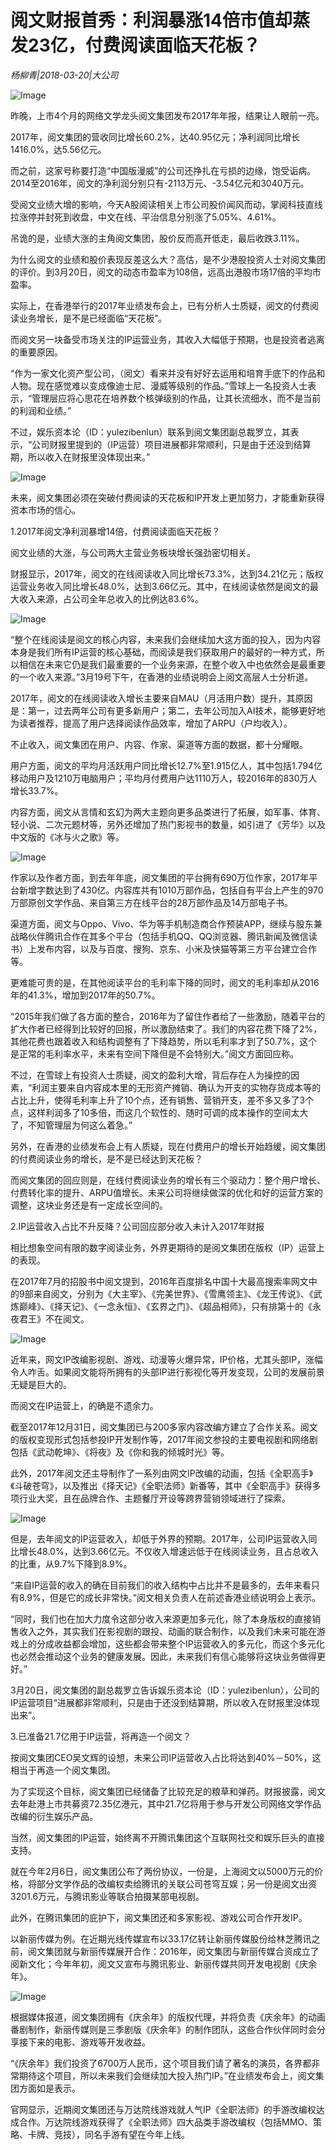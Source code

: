 # 阅文财报首秀：利润暴涨14倍市值却蒸发23亿，付费阅读面临天花板？

*杨柳青|2018-03-20|大公司*

![Image](http://p2.pstatp.com/large/pgc-image/152158923462578f2ff6526)

昨晚，上市4个月的网络文学龙头阅文集团发布2017年年报，结果让人眼前一亮。

2017年，阅文集团的营收同比增长60.2%，达40.95亿元；净利润同比增长1416.0%，达5.56亿元。

而之前，这家号称要打造“中国版漫威”的公司还挣扎在亏损的边缘，饱受诟病。2014至2016年，阅文的净利润分别只有-2113万元、-3.54亿元和3040万元。

受阅文业绩大增的影响，今天A股阅读相关上市公司股价闻风而动，掌阅科技直线拉涨停并封死到收盘，中文在线、平治信息分别涨了5.05%、4.61%。

吊诡的是，业绩大涨的主角阅文集团，股价反而高开低走，最后收跌3.11%。

为什么阅文的业绩和股价表现反差这么大？高估，是不少港股投资人士对阅文集团的评价。到3月20日，阅文的动态市盈率为108倍，远高出港股市场17倍的平均市盈率。

实际上，在香港举行的2017年业绩发布会上，已有分析人士质疑，阅文的付费阅读业务增长，是不是已经面临“天花板”。

而阅文另一块备受市场关注的IP运营业务，其收入大幅低于预期，也是投资者逃离的重要原因。

“作为一家文化资产型公司，（阅文）看来并没有好好去运用和培育手底下的作品和人物。现在感觉难以变成像迪士尼、漫威等级别的作品。”雪球上一名投资人士表示，“管理层应将心思花在培养数个核弹级别的作品，让其长流细水，而不是当前的利润和业绩。”

不过，娱乐资本论（ID：yulezibenlun）联系到阅文集团副总裁罗立，其表示，“公司财报里提到的（IP运营）项目进展都非常顺利，只是由于还没到结算期，所以收入在财报里没体现出来。”

![Image](http://p2.pstatp.com/large/pgc-image/15215892346707af05fa982)

未来，阅文集团必须在突破付费阅读的天花板和IP开发上更加努力，才能重新获得资本市场的信心。

1.2017年阅文净利润暴增14倍，付费阅读面临天花板？

阅文业绩的大涨，与公司两大主营业务板块增长强劲密切相关。

财报显示，2017年，阅文的在线阅读收入同比增长73.3%，达到34.21亿元；版权运营业务收入同比增长48.0%，达到3.66亿元。其中，在线阅读依然是阅文的最大收入来源，占公司全年总收入的比例达83.6%。

![Image](http://p2.pstatp.com/large/pgc-image/1521589235011b96203ea35)

“整个在线阅读是阅文的核心内容，未来我们会继续加大这方面的投入，因为内容本身是我们所有IP运营的核心基础，而阅读是我们获取用户的最好的一种方式，所以相信在未来它仍是我们最重要的一个业务来源，在整个收入中也依然会是最重要的一个收入来源。”3月19号下午，在香港的业绩说明会上阅文高层人士分析道。

2017年，阅文的在线阅读收入增长主要来自MAU（月活用户数）提升，其原因是：第一，过去两年公司有更多新用户；第二，去年公司加入AI技术，能够更好地为读者推荐，提高了用户选择阅读作品效率，增加了ARPU（户均收入）。

不止收入，阅文集团在用户、内容、作家、渠道等方面的数据，都十分耀眼。

用户方面，阅文的平均月活跃用户同比增长12.7%至1.915亿人，其中包括1.794亿移动用户及1210万电脑用户；平均月付费用户达1110万人，较2016年的830万人增长33.7%。

内容方面，阅文从言情和玄幻为两大主题向更多品类进行了拓展，如军事、体育、轻小说、二次元题材等，另外还增加了热门影视书的数量，如引进了《芳华》以及中文版的《冰与火之歌》等。

![Image](http://p2.pstatp.com/large/pgc-image/152158923480026ef04ae30)

作家以及作者方面，到去年年底，阅文集团的平台拥有690万位作家，2017年平台新增字数达到了430亿。内容库共有1010万部作品，包括自有平台上产生的970万部原创文学作品、来自第三方在线平台的28万部作品及14万部电子书。

渠道方面，阅文与Oppo、Vivo、华为等手机制造商合作预装APP，继续与股东兼战略伙伴腾讯合作在其多个平台（包括手机QQ、QQ浏览器、腾讯新闻及微信读书）上发布内容，以及与百度、搜狗、京东、小米及快猫等第三方平台建立合作等。

更难能可贵的是，在其他阅读平台的毛利率下降的同时，阅文的毛利率却从2016年的41.3%，增加到2017年的50.7%。

“2015年我们做了各方面的整合，2016年为了留住作者给了一些激励，随着平台的扩大作者已经得到比较好的回报，所以激励结束了。我们的内容花费下降了2%，其他花费也跟着收入和结构调整有了下降趋势，所以毛利率才到了50.7%，这个是正常的毛利率水平，未来有空间下降但是不会特别大。”阅文方面回应称。

不过，在雪球上有投资人士质疑，阅文的盈利大增，背后存在人为操控的因素，“利润主要来自内容成本里的无形资产摊销、确认为开支的实物存货成本等的占比上升，使得毛利率上升了10个点，还有销售、营销开支，差不多又多了3个点，这样利润多了10多倍，而这几个软性的、随时可调的成本操作的空间太大了，不知管理层为何这么着急。”

另外，在香港的业绩发布会上有人质疑，现在付费用户的增长开始趋缓，阅文集团的付费阅读业务的增长，是不是已经达到天花板？

而阅文集团的回应则是，在线付费阅读业务的增长有三个驱动力：整个用户增长、付费转化率的提升、ARPU值增长。未来公司将继续做深的优化和好的运营方案的调整，这块业务还是有一定成长空间的。

2.IP运营收入占比不升反降？公司回应部分收入未计入2017年财报

相比想象空间有限的数字阅读业务，外界更期待的是阅文集团在版权（IP）运营上的表现。

在2017年7月的招股书中阅文提到，2016年百度排名中国十大最高搜索率网文中的9部来自阅文，分别为《大主宰》、《完美世界》、《雪鹰领主》、《龙王传说》、《武炼巅峰》、《择天记》、《一念永恒》、《玄界之门》、《超品相师》，只有排第十的《永夜君王》不在阅文。

![Image](http://p2.pstatp.com/large/pgc-image/1521589234709e748f19ab5)

近年来，网文IP改编影视剧、游戏、动漫等火爆异常，IP价格，尤其头部IP，涨幅令人咋舌。如果阅文能将所拥有的头部IP进行影视化等开发变现，公司的发展前景无疑是巨大的。

而阅文在IP运营上，的确是不遗余力。

截至2017年12月31日，阅文集团已与200多家内容改编方建立了合作关系。阅文的版权变现形式包括参投IP开发制作等，2017年阅文参投的主要电视剧和网络剧包括《武动乾坤》、《将夜》及《你和我的倾城时光》等。

此外，2017年阅文还主导制作了一系列由网文IP改编的动画，包括《全职高手》《斗破苍穹》，以及推出《择天记》《全职法师》新番等，其中《全职高手》获得多项行业大奖，且在品牌合作、主题餐厅开设等跨界营销领域进行了探索。

![Image](http://p2.pstatp.com/large/pgc-image/152158923471318d37912d8)

但是，去年阅文的IP运营收入，却低于外界的预期。2017年，公司IP运营收入同比增长48.0%，达到3.66亿元。不仅收入增速远低于在线阅读业务，且占总收入的比重，从9.7%下降到8.9%。

“来自IP运营的收入的确在目前我们的收入结构中占比并不是最多的，去年来看只有8.9%，但是它的成长非常快。”阅文相关负责人在前述香港业绩说明会上表示。

“同时，我们也在加大力度令这部分收入来源更加多元化，除了本身版权的直接销售收入之外，其实我们在影视剧的跟投、动画的联合制作，以及我们未来可能在游戏上的分成收益都会增加，这些都会带来整个IP运营收入的多元化，而这个多元化也必然会推动这个业务的健康发展。因此，未来我们有信心能够将这块业务做得更好。”

3月20日，阅文集团的副总裁罗立告诉娱乐资本论（ID：yulezibenlun），公司的IP运营项目“进展都非常顺利，只是由于还没到结算期，所以收入在财报里没体现出来”。

3.已准备21.7亿用于IP运营，将再造一个阅文？

按阅文集团CEO吴文辉的设想，未来公司IP运营收入占比将达到40%－50%，这相当于再造一个阅文集团。

为了实现这个目标，阅文集团已经储备了比较充足的粮草和弹药。财报披露，阅文去年赴港上市共募资72.35亿港元，其中21.7亿将用于参与开发公司网络文学作品改编的衍生娱乐产品。

当然，阅文集团的IP运营，始终离不开腾讯集团这个互联网社交和娱乐巨头的直接支持。

就在今年2月6日，阅文集团公布了两份协议，一份是，上海阅文以5000万元的价格，将部分文学作品的改编权卖给腾讯的关联公司苍穹互娱；另一份是阅文出资3201.6万元，与腾讯影业等联合拍摄某部电视剧。

此外，在腾讯集团的庇护下，阅文集团还和多家影视、游戏公司合作开发IP。

以新丽传媒为例。在近期光线传媒宣布以33.17亿转让新丽传媒股份给林芝腾讯之前，阅文集团就与新丽传媒展开合作：2016年，阅文集团与新丽传媒合资成立了阅新文化；今年年初，阅文又宣布与腾讯影业、新丽传媒共同开发电视剧《庆余年》。

![Image](http://p2.pstatp.com/large/pgc-image/1521589234649c7f0f773bd)

根据媒体报道，阅文集团拥有《庆余年》的版权代理，并将负责《庆余年》的动画番剧制作，新丽传媒则是三季剧版《庆余年》的制作团队，这些合作伙伴同时会分享接下来的电影、游戏等开发收益。

“《庆余年》我们投资了6700万人民币，这个项目我们请了著名的演员，各界都非常期待这个项目，所以未来我们会继续加大投入热门IP。”在业绩发布会上，阅文集团方面如是表示。

官网显示，近期阅文集团还与万达院线游戏就人气IP《全职法师》的手游改编权达成合作。万达院线游戏获得了《全职法师》四大品类手游改编权（包括MMO、策略、卡牌、竞技），同名手游有望在今年上线。

